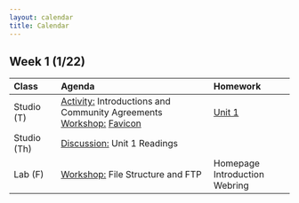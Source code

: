 ```yaml
---
layout: calendar
title: Calendar
---
```


## Week 1 (1/22)

| Class | Agenda | Homework |
| :--- | :--- | :--- |
| Studio (T) | <ins>Activity:</ins> Introductions and Community Agreements <br> <ins>Workshop:</ins> [Favicon](https://docs.google.com/document/d/15gawrRKPkf1NcipJBp7a2IdEg07WG9u_MQRmT1WmN10) | [Unit 1](/readings) |
| Studio (Th) | <ins>Discussion:</ins> Unit 1 Readings | 
| Lab (F) | <ins>Workshop:</ins> File Structure and FTP | Homepage <br> Introduction Webring |